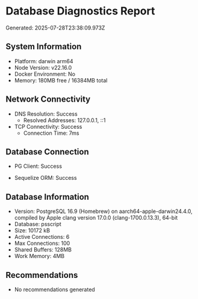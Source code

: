 # Database Diagnostics Report
Generated: 2025-07-28T23:38:09.973Z

## System Information
- Platform: darwin arm64
- Node Version: v22.16.0
- Docker Environment: No
- Memory: 180MB free / 16384MB total

## Network Connectivity
- DNS Resolution: Success
  - Resolved Addresses: 127.0.0.1, ::1
- TCP Connectivity: Success
  - Connection Time: 7ms

## Database Connection
- PG Client: Success

- Sequelize ORM: Success


## Database Information
- Version: PostgreSQL 16.9 (Homebrew) on aarch64-apple-darwin24.4.0, compiled by Apple clang version 17.0.0 (clang-1700.0.13.3), 64-bit
- Database: psscript
- Size: 10172 kB
- Active Connections: 6
- Max Connections: 100
- Shared Buffers: 128MB
- Work Memory: 4MB

## Recommendations
- No recommendations generated